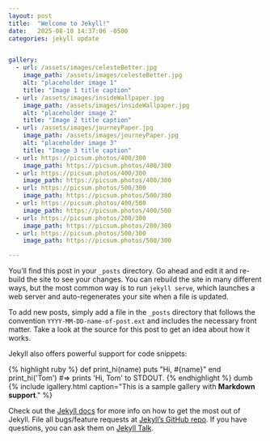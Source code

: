 ```yaml
---
layout: post
title:  "Welcome to Jekyll!"
date:   2025-08-10 14:37:06 -0500
categories: jekyll update


gallery:
  - url: /assets/images/celesteBetter.jpg
    image_path: /assets/images/celesteBetter.jpg
    alt: "placeholder image 1"
    title: "Image 1 title caption"
  - url: /assets/images/insideWallpaper.jpg
    image_path: /assets/images/insideWallpaper.jpg
    alt: "placeholder image 2"
    title: "Image 2 title caption"
  - url: /assets/images/journeyPaper.jpg
    image_path: /assets/images/journeyPaper.jpg
    alt: "placeholder image 3"
    title: "Image 3 title caption"
  - url: https://picsum.photos/400/300
    image_path: https://picsum.photos/400/300
  - url: https://picsum.photos/400/300
    image_path: https://picsum.photos/400/300
  - url: https://picsum.photos/500/300
    image_path: https://picsum.photos/500/300
  - url: https://picsum.photos/400/500
    image_path: https://picsum.photos/400/500
  - url: https://picsum.photos/200/300
    image_path: https://picsum.photos/200/300
  - url: https://picsum.photos/500/300
    image_path: https://picsum.photos/500/300

---
```

You’ll find this post in your `_posts` directory. Go ahead and edit it and re-build the site to see your changes. You can rebuild the site in many different ways, but the most common way is to run `jekyll serve`, which launches a web server and auto-regenerates your site when a file is updated.

To add new posts, simply add a file in the `_posts` directory that follows the convention `YYYY-MM-DD-name-of-post.ext` and includes the necessary front matter. Take a look at the source for this post to get an idea about how it works.

Jekyll also offers powerful support for code snippets:

{% highlight ruby %}
def print_hi(name)
  puts "Hi, #{name}"
end
print_hi('Tom')
#=> prints 'Hi, Tom' to STDOUT.
{% endhighlight %}
dumb
{% include igallery.html caption="This is a sample gallery with **Markdown support**." %}


Check out the [Jekyll docs][jekyll-docs] for more info on how to get the most out of Jekyll. File all bugs/feature requests at [Jekyll’s GitHub repo][jekyll-gh]. If you have questions, you can ask them on [Jekyll Talk][jekyll-talk].

[jekyll-docs]: https://jekyllrb.com/docs/home
[jekyll-gh]:   https://github.com/jekyll/jekyll
[jekyll-talk]: https://talk.jekyllrb.com/
